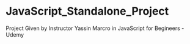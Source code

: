 # JavaScript_Standalone_Project

Project Given by Instructor Yassin Marcro in JavaScript for Begineers - Udemy
